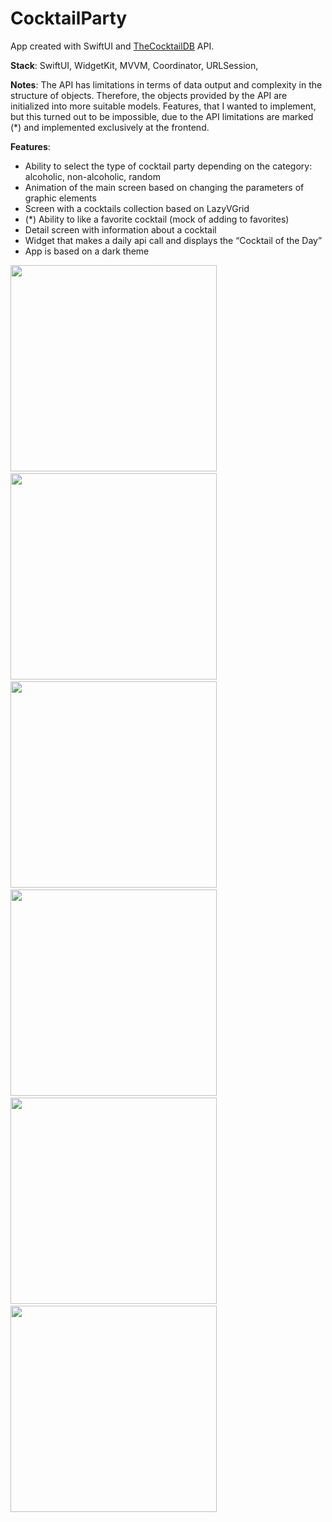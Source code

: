 # CocktailParty 

App created with SwiftUI and [TheCocktailDB](https://www.thecocktaildb.com/api.php) API.

**Stack**: SwiftUI, WidgetKit, MVVM, Coordinator, URLSession, 

**Notes**:
The API has limitations in terms of data output and complexity in the structure of objects. Therefore, the objects provided by the API are
initialized into more suitable models.
Features, that I wanted to implement, but this turned out to be impossible, due to the API limitations are marked (*)
and implemented exclusively at the frontend.

**Features**:
- Ability to select the type of cocktail party depending on the category: alcoholic, non-alcoholic, random
- Animation of the main screen based on changing the parameters of graphic elements
- Screen with a cocktails collection based on LazyVGrid
- (*) Ability to like a favorite cocktail (mock of adding to favorites)
- Detail screen with information about a cocktail
- Widget that makes a daily api call and displays the “Cocktail of the Day”
- App is based on a dark theme
 
​
​<img src="https://github.com/user-attachments/assets/83b2390a-bca8-42c3-b8dd-1510c17eccae" width="330"/>
​<img src="https://github.com/user-attachments/assets/594bfeec-7a99-48ce-9b6c-f2c0bfe0dceb" width="330"/>
​<img src="https://github.com/user-attachments/assets/e8386009-5766-417e-a948-52032135425d" width="330"/>
​<img src="https://github.com/user-attachments/assets/e6673c66-1234-4cd5-94e9-f25f0718cb99" width="330"/>
​<img src="https://github.com/user-attachments/assets/8d3efd53-1bbe-4919-8ff5-fc67293455b1" width="330"/>
​<img src="https://github.com/user-attachments/assets/cc843ddc-b99d-4f52-9842-aa77c7bb6873" width="330"/>




